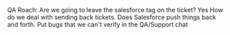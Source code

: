 QA
Roach:
Are we going to leave the salesforce tag on the ticket? Yes
How do we deal with sending back tickets.
Does Salesforce push things back and forth.
Put bugs that we can't verify in the QA/Support chat
